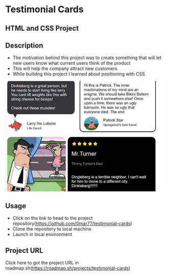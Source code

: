 # Testimonial Cards

## HTML and CSS Project

## Description

- The motivation behind this project was to create something that will let new users know what current users think of the product
- This will help the company attract new customers
- While builidng this project I learned about positioning with CSS

![Website Preview](./images/preview.png)

## Usage

- Click on the link to head to the project repository(https://github.com/0mar77/testimonial-cards)
- Clone the repository to local machine
- Launch in local environment

## Project URL

Click here to got the project URL in roadmap.sh(https://roadmap.sh/projects/testimonial-cards)